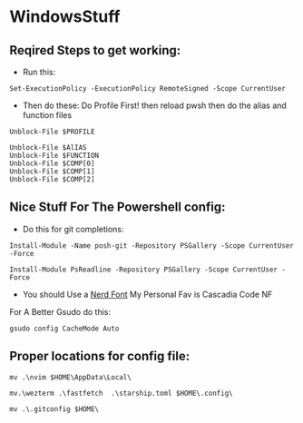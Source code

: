# WindowsStuff

## Reqired Steps to get working:

- Run this:

```pwsh
Set-ExecutionPolicy -ExecutionPolicy RemoteSigned -Scope CurrentUser
```

- Then do these: Do Profile First! then reload pwsh then do the alias and function files

```pwsh
Unblock-File $PROFILE
```

```pwsh
Unblock-File $AlIAS
Unblock-File $FUNCTION
Unblock-File $COMP[0]
Unblock-File $COMP[1]
Unblock-File $COMP[2]
```

## Nice Stuff For The Powershell config:

- Do this for git completions:

```pwsh
Install-Module -Name posh-git -Repository PSGallery -Scope CurrentUser -Force
```

```pwsh
Install-Module PsReadline -Repository PSGallery -Scope CurrentUser -Force
```

- You should Use a [Nerd Font](https://github.com/ryanoasis/nerd-fonts/releases/) My Personal Fav is Cascadia Code NF

For A Better Gsudo do this:

```pwsh
gsudo config CacheMode Auto
```

## Proper locations for config file:

```pwsh
mv .\nvim $HOME\AppData\Local\
```

```pwsh
mv.\wezterm .\fastfetch  .\starship.toml $HOME\.config\
```

```pwsh
mv .\.gitconfig $HOME\
```
